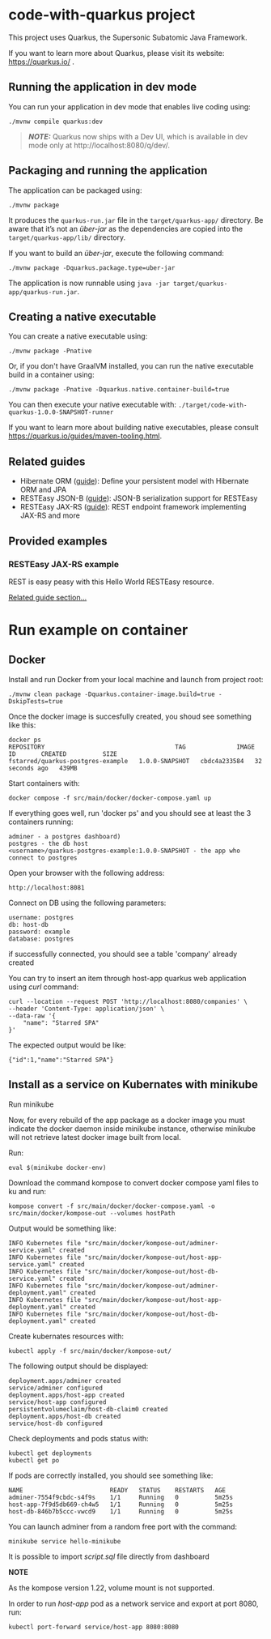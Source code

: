 # code-with-quarkus project

This project uses Quarkus, the Supersonic Subatomic Java Framework.

If you want to learn more about Quarkus, please visit its website: https://quarkus.io/ .

## Running the application in dev mode

You can run your application in dev mode that enables live coding using:
```shell script
./mvnw compile quarkus:dev
```

> **_NOTE:_**  Quarkus now ships with a Dev UI, which is available in dev mode only at http://localhost:8080/q/dev/.

## Packaging and running the application

The application can be packaged using:
```shell script
./mvnw package
```
It produces the `quarkus-run.jar` file in the `target/quarkus-app/` directory.
Be aware that it’s not an _über-jar_ as the dependencies are copied into the `target/quarkus-app/lib/` directory.

If you want to build an _über-jar_, execute the following command:
```shell script
./mvnw package -Dquarkus.package.type=uber-jar
```

The application is now runnable using `java -jar target/quarkus-app/quarkus-run.jar`.

## Creating a native executable

You can create a native executable using: 
```shell script
./mvnw package -Pnative
```

Or, if you don't have GraalVM installed, you can run the native executable build in a container using: 
```shell script
./mvnw package -Pnative -Dquarkus.native.container-build=true
```

You can then execute your native executable with: `./target/code-with-quarkus-1.0.0-SNAPSHOT-runner`

If you want to learn more about building native executables, please consult https://quarkus.io/guides/maven-tooling.html.

## Related guides

- Hibernate ORM ([guide](https://quarkus.io/guides/hibernate-orm)): Define your persistent model with Hibernate ORM and JPA
- RESTEasy JSON-B ([guide](https://quarkus.io/guides/rest-json)): JSON-B serialization support for RESTEasy
- RESTEasy JAX-RS ([guide](https://quarkus.io/guides/rest-json)): REST endpoint framework implementing JAX-RS and more

## Provided examples

### RESTEasy JAX-RS example

REST is easy peasy with this Hello World RESTEasy resource.

[Related guide section...](https://quarkus.io/guides/getting-started#the-jax-rs-resources)

# Run example on container

## Docker

Install and run Docker from your local machine and launch from project root:

```shell script
./mvnw clean package -Dquarkus.container-image.build=true -DskipTests=true
```

Once the docker image is succesfully created, you shoud see something like this: 

```shell script
docker ps
REPOSITORY                                    TAG              IMAGE ID       CREATED          SIZE
fstarred/quarkus-postgres-example   1.0.0-SNAPSHOT   cbdc4a233584   32 seconds ago   439MB
```

Start containers with:

```shell script
docker compose -f src/main/docker/docker-compose.yaml up
```

If everything goes well, run 'docker ps' and you should see at least the 3 containers running:

```
adminer - a postgres dashboard)
postgres - the db host
<username>/quarkus-postgres-example:1.0.0-SNAPSHOT - the app who connect to postgres 
```

Open your browser with the following address:

```
http://localhost:8081
```

Connect on DB using the following parameters:

```
username: postgres
db: host-db
password: example
database: postgres
```

if successfully connected, you should see a table 'company' already created

You can try to insert an item through host-app quarkus web application using *curl* command:

```shell script
curl --location --request POST 'http://localhost:8080/companies' \
--header 'Content-Type: application/json' \
--data-raw '{
    "name": "Starred SPA"
}'
```

The expected output would be like:

```
{"id":1,"name":"Starred SPA"}
```

## Install as a service on Kubernates with minikube

Run minikube

Now, for every rebuild of the app package as a docker image you must indicate the docker daemon inside minikube instance, otherwise minikube will not retrieve latest docker image built from local.


Run:

```shell script
eval $(minikube docker-env)
```

Download the command kompose to convert docker compose yaml files to ku and run:

```shell script
kompose convert -f src/main/docker/docker-compose.yaml -o src/main/docker/kompose-out --volumes hostPath
```

Output would be something like:

```
INFO Kubernetes file "src/main/docker/kompose-out/adminer-service.yaml" created
INFO Kubernetes file "src/main/docker/kompose-out/host-app-service.yaml" created
INFO Kubernetes file "src/main/docker/kompose-out/host-db-service.yaml" created
INFO Kubernetes file "src/main/docker/kompose-out/adminer-deployment.yaml" created
INFO Kubernetes file "src/main/docker/kompose-out/host-app-deployment.yaml" created
INFO Kubernetes file "src/main/docker/kompose-out/host-db-deployment.yaml" created 
```

Create kubernates resources with:

```shell script
kubectl apply -f src/main/docker/kompose-out/
```

The following output should be displayed:

```
deployment.apps/adminer created
service/adminer configured
deployment.apps/host-app created
service/host-app configured
persistentvolumeclaim/host-db-claim0 created
deployment.apps/host-db created
service/host-db configured
```

Check deployments and pods status with:

```shell script
kubectl get deployments
kubectl get po
```

If pods are correctly installed, you should see something like:


```
NAME                        READY   STATUS    RESTARTS   AGE
adminer-7554f9cbdc-s4f9s    1/1     Running   0          5m25s
host-app-7f9d5db669-ch4w5   1/1     Running   0          5m25s
host-db-846b7b5ccc-vwcd9    1/1     Running   0          5m25s
```

You can launch adminer from a random free port with the command:

```shell script
minikube service hello-minikube
```

It is possible to import *script.sql* file directly from dashboard

**NOTE**

As the kompose version 1.22, volume mount is not supported.

In order to run *host-app* pod as a network service and export at port 8080, run:

```shell script
kubectl port-forward service/host-app 8080:8080
```